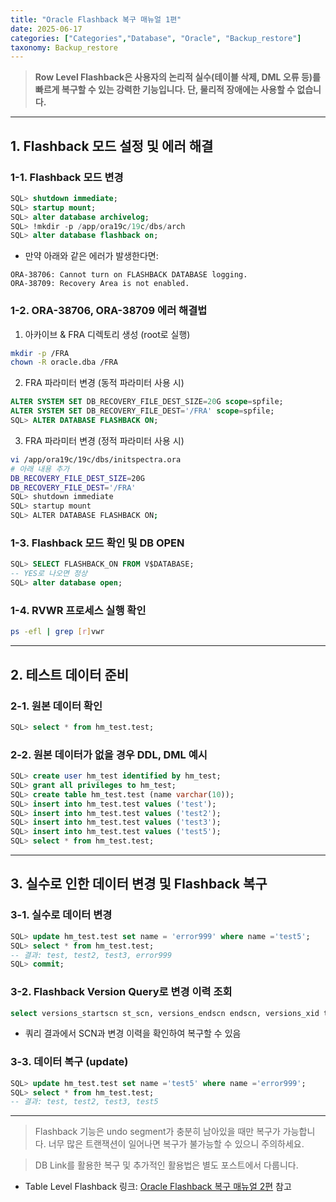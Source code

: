 ```yaml
---
title: "Oracle Flashback 복구 매뉴얼 1편"
date: 2025-06-17
categories: ["Categories","Database", "Oracle", "Backup_restore"]
taxonomy: Backup_restore
---
```


> **Row Level Flashback은 사용자의 논리적 실수(테이블 삭제, DML 오류 등)를 빠르게 복구할 수 있는 강력한 기능입니다. 단, 물리적 장애에는 사용할 수 없습니다.**

---

## 1. Flashback 모드 설정 및 에러 해결

### 1-1. Flashback 모드 변경
```sql
SQL> shutdown immediate;
SQL> startup mount;
SQL> alter database archivelog;
SQL> !mkdir -p /app/ora19c/19c/dbs/arch
SQL> alter database flashback on;
```

- 만약 아래와 같은 에러가 발생한다면:

```
ORA-38706: Cannot turn on FLASHBACK DATABASE logging.
ORA-38709: Recovery Area is not enabled.
```

### 1-2. ORA-38706, ORA-38709 에러 해결법

1. 아카이브 & FRA 디렉토리 생성 (root로 실행)
```bash
mkdir -p /FRA
chown -R oracle.dba /FRA
```
2. FRA 파라미터 변경 (동적 파라미터 사용 시)
```sql
ALTER SYSTEM SET DB_RECOVERY_FILE_DEST_SIZE=20G scope=spfile;
ALTER SYSTEM SET DB_RECOVERY_FILE_DEST='/FRA' scope=spfile;
SQL> ALTER DATABASE FLASHBACK ON;
```
3. FRA 파라미터 변경 (정적 파라미터 사용 시)
```bash
vi /app/ora19c/19c/dbs/initspectra.ora
# 아래 내용 추가
DB_RECOVERY_FILE_DEST_SIZE=20G
DB_RECOVERY_FILE_DEST='/FRA'
SQL> shutdown immediate
SQL> startup mount
SQL> ALTER DATABASE FLASHBACK ON;
```

### 1-3. Flashback 모드 확인 및 DB OPEN
```sql
SQL> SELECT FLASHBACK_ON FROM V$DATABASE;
-- YES로 나오면 정상
SQL> alter database open;
```

### 1-4. RVWR 프로세스 실행 확인
```bash
ps -efl | grep [r]vwr
```

---

## 2. 테스트 데이터 준비

### 2-1. 원본 데이터 확인
```sql
SQL> select * from hm_test.test;
```

### 2-2. 원본 데이터가 없을 경우 DDL, DML 예시
```sql
SQL> create user hm_test identified by hm_test;
SQL> grant all privileges to hm_test;
SQL> create table hm_test.test (name varchar(10));
SQL> insert into hm_test.test values ('test');
SQL> insert into hm_test.test values ('test2');
SQL> insert into hm_test.test values ('test3');
SQL> insert into hm_test.test values ('test5');
SQL> select * from hm_test.test;
```

---

## 3. 실수로 인한 데이터 변경 및 Flashback 복구

### 3-1. 실수로 데이터 변경
```sql
SQL> update hm_test.test set name = 'error999' where name ='test5';
SQL> select * from hm_test.test;
-- 결과: test, test2, test3, error999
SQL> commit;
```

### 3-2. Flashback Version Query로 변경 이력 조회
```sql
select versions_startscn st_scn, versions_endscn endscn, versions_xid txid, versions_operation opt, name from hm_test.test versions between scn minvalue and maxvalue;
```

- 쿼리 결과에서 SCN과 변경 이력을 확인하여 복구할 수 있음

### 3-3. 데이터 복구 (update)
```sql
SQL> update hm_test.test set name ='test5' where name ='error999';
SQL> select * from hm_test.test;
-- 결과: test, test2, test3, test5
```

---

> Flashback 기능은 undo segment가 충분히 남아있을 때만 복구가 가능합니다. 너무 많은 트랜잭션이 일어나면 복구가 불가능할 수 있으니 주의하세요. 

> DB Link를 활용한 복구 및 추가적인 활용법은 별도 포스트에서 다룹니다. 
- Table Level Flashback 링크: [Oracle Flashback 복구 매뉴얼 2편](/categories/database/oracle/backup_restore/Database-Oracle-Flashback-Recovery-2/) 참고